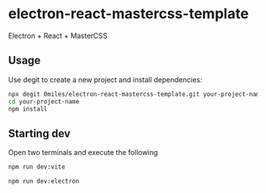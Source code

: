 # electron-react-mastercss-template

Electron + React + MasterCSS

## Usage

Use degit to create a new project and install dependencies:

```bash
npx degit 0miles/electron-react-mastercss-template.git your-project-name
cd your-project-name
npm install
```

## Starting dev
Open two terminals and execute the following
```bash
npm run dev:vite
```

```bash
npm run dev:electron
```